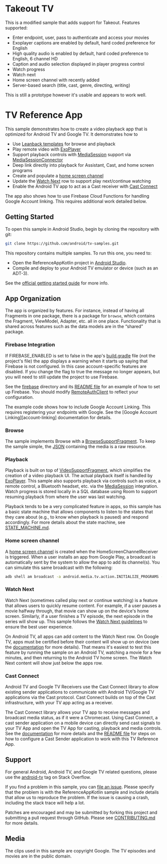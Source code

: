 # Takeout TV

This is a modified sample that adds support for Takeout. Features supported:

* Enter endpoint, user, pass to authenticate and access your movies
* Exoplayer captions are enabled by default, hard coded preference for English
* High quality audio is enabled by default, hard coded preference to English, 6 channel HD
* Caption and audio selection displayed in player progress control
* Watch progress
* Watch next
* Home screen channel with recently added
* Server-based search (title, cast, genre, directing, writing)

This is still a prototype however it's usable and appears to work well.

# TV Reference App

This sample demonstrates how to create a video playback app that is optimized for Android TV and
Google TV. It demonstrates how to

* Use [Leanback templates][leanback-templates] for browse and playback
* Play remote video with [ExoPlayer][exoplayer]
* Support playback controls with [MediaSession][media-session] support via
[MediaSessionConnector][media-session-connector]
* Deep link directly into playback for Assistant, Cast, and home screen programs
* Create and populate a [home screen channel][home-screen-channel]
* Update the [Watch Next][watch-next] row to support play next/continue watching
* Enable the Android TV app to act as a Cast receiver with [Cast Connect][cast-connect]

The app also shows how to use Firebase Cloud Functions for handling Google Account linking. This
requires additional work detailed below.

## Getting Started

To open this sample in Android Studio, begin by cloning the repository with git:

```sh
git clone https://github.com/android/tv-samples.git
```

This repository contains multiple samples. To run this one, you need to:

- Open the ReferenceAppKotlin project in [Android Studio][studio].
- Compile and deploy to your Android TV emulator or device (such as an ADT-3).

See the [official getting started guide][getting-started] for more info.

## App Organization

The app is organized by features. For instance, instead of having all Fragments in one package,
there is a package for `browse`, which contains the Fragment, ViewModel, Adapter, etc. all in one
place. Functionality that is shared across features such as the data models are in the “shared”
package.

### Firebase Integration

If FIREBASE_ENABLED is set to false in the app's [build.gradle](app/build.gradle) file (not the
project's file) the app displays a warning when it starts up saying that Firebase is not configured.
In this case account-specific features are disabled. If you change the flag to true the message no
longer appears, but you will need to still update the project to use Firebase.

See the [firebase](firebase) directory and its [README file](firebase/README.md) for an example of
how to set up Firebase. You should modify
[RemoteAuthClient](app/src/main/java/com/android/tv/reference/auth/RemoteAuthClient.kt) to reflect
your configuration.

The example code shows how to include Google Account Linking. This requires registering your
endpoints with Google. See the [Google Account Linking][account-linking] documentation for details.

### Browse

The sample implements Browse with a [BrowseSupportFragment][browse-support-fragment]. To keep the
sample simple, the [JSON][api-json] containing the media is a raw resource.

### Playback

Playback is built on top of [VideoSupportFragment][video-support-fragment], which simplifies the
creation of a video playback UI. The actual playback itself is handled by [ExoPlayer][exoplayer].
This sample also supports playback via controls such as voice, a remote control, a Bluetooth
headset, etc. via the [MediaSession][media-session] integration. Watch progress is stored locally in
a SQL database using Room to support resuming playback from where the user was last watching.

Playback tends to be a very complicated feature in apps, so this sample has a basic state machine
that allows components to listen to the states that they care about (e.g., to know when playback is
paused) and respond accordingly. For more details about the state machine, see
[STATE_MACHINE.md](STATE_MACHINE.md).

### Home screen channel

A [home screen channel][home-screen-channel] is created when the HomeScreenChannelReceiver is
triggered. When a user installs an app from Google Play, a broadcast is automatically sent by the
system to allow the app to add its channel(s). You can simulate this same broadcast with the
following:

```sh
adb shell am broadcast -a android.media.tv.action.INITIALIZE_PROGRAMS -n com.android.tv.reference/.homescreenchannels.HomeScreenChannelReceiver
```

### Watch Next

Watch Next (sometimes called play next or continue watching) is a feature that allows users to
quickly resume content. For example, if a user pauses a movie halfway through, that movie can show
up on the device's home screen. Similarly, if a user finishes a TV episode, the next episode in the
series will show up. This sample follows the [Watch Next guidelines][watch-next-guidelines] to
ensure the best user experience.

On Android TV, all apps can add content to the Watch Next row. On Google TV, apps must be certified
before their content will show up on device (see the [documentation][watch-next-certify] for more
details). That means it's easiest to test this feature by running the sample on an Android TV,
watching a movie for a few minutes, and then returning to the Android TV home screen. The Watch Next
content will show just below the apps row.

### Cast Connect

Android TV and Google TV Receivers use the Cast Connect library to allow existing sender
applications to communicate with Android TV/Google TV applications via the Cast protocol.
Cast Connect builds on top of the Cast infrastructure, with your TV app acting as a receiver.

The Cast Connect library allows your TV app to receive messages and broadcast media
status, as if it were a Chromecast. Using Cast Connect, a cast sender application on a mobile
device can directly send cast signals to your TV App and open the TV App for casting, playback
and media controls. See the [documentation][cast-connect] for more details and the
[README file](CAST_CONNECT.md) for steps on how to configure a Cast Sender application to work with
this TV Reference App.

## Support

For general Android, Android TV, and Google TV related questions, please use the
[android-tv][stack-overflow] tag on Stack Overflow.

If you find a problem in this sample, you can
[file an issue](https://github.com/android/tv-samples/issues). Please specify that the problem is
with the ReferenceAppKotlin sample and include details that allow us to reproduce the problem. If
the issue is causing a crash, including the stack trace will help a lot.

Patches are encouraged and may be submitted by forking this project and submitting a pull request
through GitHub. Please see [CONTRIBUTING.md](../CONTRIBUTING.md) for more details.

## Media

The clips used in this sample are copyright Google. The TV episodes and movies are in the public
domain.

[leanback-templates]: https://developer.android.com/training/tv/playback
[browse-support-fragment]: https://developer.android.com/reference/androidx/leanback/app/BrowseSupportFragment
[media-session-connector]: https://exoplayer.dev/doc/reference/com/google/android/exoplayer2/ext/mediasession/MediaSessionConnector.html
[cast-connect]: https://developers.google.com/cast/docs/android_tv_receiver
[api-json]: app/src/main/res/raw/api.json
[exoplayer]: https://github.com/google/ExoPlayer
[video-support-fragment]: https://developer.android.com/reference/androidx/leanback/app/VideoSupportFragment
[media-session]: https://developer.android.com/guide/topics/media-apps/working-with-a-media-session
[home-screen-channel]: https://developer.android.com/training/tv/discovery/recommendations-channel
[watch-next]: https://developer.android.com/training/tv/discovery/watch-next-add-programs
[watch-next-guidelines]: https://developer.android.com/training/tv/discovery/guidelines-app-developers
[watch-next-certify]: https://developer.android.com/training/tv/discovery/watch-next-add-programs#steps
[studio]: https://developer.android.com/tools/studio/index.html
[getting-started]: https://developer.android.com/training/tv/start/start.html
[stack-overflow]: https://stackoverflow.com/questions/tagged/android-tv
